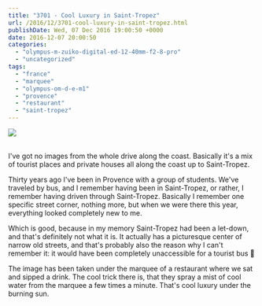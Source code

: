 ```yaml
---
title: "3701 - Cool Luxury in Saint-Tropez"
url: /2016/12/3701-cool-luxury-in-saint-tropez.html
publishDate: Wed, 07 Dec 2016 19:00:50 +0000
date: 2016-12-07 20:00:50
categories: 
  - "olympus-m-zuiko-digital-ed-12-40mm-f2-8-pro"
  - "uncategorized"
tags: 
  - "france"
  - "marquee"
  - "olympus-om-d-e-m1"
  - "provence"
  - "restaurant"
  - "saint-tropez"
---
```

<div class="container">
<div class="center"><a target="_blank" href="https://d25zfm9zpd7gm5.cloudfront.net/1200x1200/2016/20160624_143909_lr.jpg"><img class="webfeedsFeaturedVisual" src="https://d25zfm9zpd7gm5.cloudfront.net/0600x0600/2016/20160624_143909_lr.jpg" /></a></div>
</div>
<br />

I've got no images from the whole drive along the coast. Basically it's a mix of tourist places and private houses all along the coast up to Saint-Tropez.

Thirty years ago I've been in Provence with a group of students. We've traveled by bus, and I remember having been in Saint-Tropez, or rather, I remember having driven through Saint-Tropez. Basically I remember one specific street corner, nothing more, but when we were there this year, everything looked completely new to me.

Which is good, because in my memory Saint-Tropez had been a let-down, and that's definitely not what it is. It actually has a picturesque center of narrow old streets, and that's probably also the reason why I can't remember it: it would have been completely unaccessible for a tourist bus 🙂

The image has been taken under the marquee of a restaurant where we sat and sipped a drink. The cool trick there is, that they spray a mist of cool water from the marquee a few times a minute. That's cool luxury under the burning sun.
